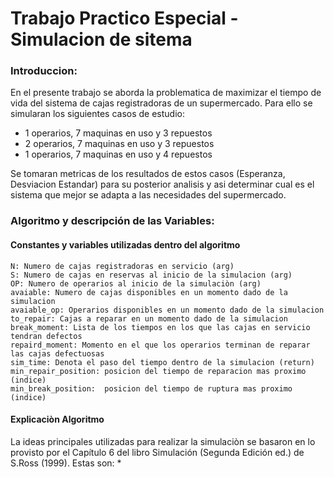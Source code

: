 # Trabajo Practico Especial - Simulacion de sitema

### Introduccion:
En el presente trabajo se aborda la problematica de maximizar el tiempo de vida del sistema de cajas registradoras de un supermercado. Para ello se simularan los siguientes casos de estudio:

- 1 operarios, 7 maquinas en uso y 3 repuestos
- 2 operarios, 7 maquinas en uso y 3 repuestos
- 1 operarios, 7 maquinas en uso y 4 repuestos

Se tomaran metricas de los resultados de estos casos (Esperanza, Desviacion Estandar) para su posterior analisis y asi determinar cual es el sistema que mejor se adapta a las necesidades del supermercado.

### Algoritmo y descripción de las Variables:

#### Constantes y variables utilizadas dentro del algoritmo
    N: Numero de cajas registradoras en servicio (arg)
    S: Numero de cajas en reservas al inicio de la simulacion (arg)
    OP: Numero de operarios al inicio de la simulaciòn (arg)
    avaiable: Numero de cajas disponibles en un momento dado de la simulacion
    avaiable_op: Operarios disponibles en un momento dado de la simulacion
    to_repair: Cajas a reparar en un momento dado de la simulacion
    break_moment: Lista de los tiempos en los que las cajas en servicio tendran defectos
    repaird_moment: Momento en el que los operarios terminan de reparar las cajas defectuosas
    sim_time: Denota el paso del tiempo dentro de la simulacion (return)
    min_repair_position: posicion del tiempo de reparacion mas proximo (indice)
    min_break_position:  posicion del tiempo de ruptura mas proximo (indice)


#### Explicaciòn Algoritmo
La ideas principales utilizadas para realizar la simulaciòn se basaron en lo provisto por el Capítulo 6 del libro Simulación (Segunda Edición ed.) de S.Ross (1999). Estas son:
*